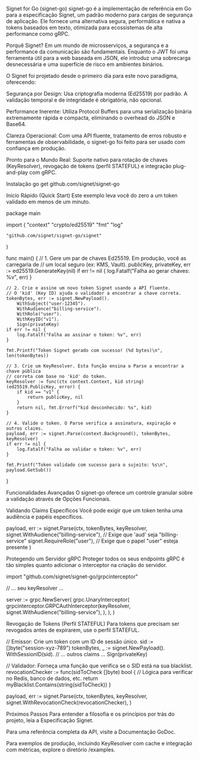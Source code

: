 Signet for Go (signet-go)
signet-go é a implementação de referência em Go para a especificação Signet, um padrão moderno para cargas de segurança de aplicação. Ele fornece uma alternativa segura, performática e nativa a tokens baseados em texto, otimizada para ecossistemas de alta performance como gRPC.

Porquê Signet?
Em um mundo de microsserviços, a segurança e a performance da comunicação são fundamentais. Enquanto o JWT foi uma ferramenta útil para a web baseada em JSON, ele introduz uma sobrecarga desnecessária e uma superfície de risco em ambientes binários.

O Signet foi projetado desde o primeiro dia para este novo paradigma, oferecendo:

Segurança por Design: Usa criptografia moderna (Ed25519) por padrão. A validação temporal e de integridade é obrigatória, não opcional.

Performance Inerente: Utiliza Protocol Buffers para uma serialização binária extremamente rápida e compacta, eliminando o overhead do JSON e Base64.

Clareza Operacional: Com uma API fluente, tratamento de erros robusto e ferramentas de observabilidade, o signet-go foi feito para ser usado com confiança em produção.

Pronto para o Mundo Real: Suporte nativo para rotação de chaves (KeyResolver), revogação de tokens (perfil STATEFUL) e integração plug-and-play com gRPC.

Instalação
go get github.com/signet/signet-go

Início Rápido (Quick Start)
Este exemplo leva você do zero a um token validado em menos de um minuto.

package main

import (
	"context"
	"crypto/ed25519"
	"fmt"
	"log"

	"github.com/signet/signet-go/signet"
)

func main() {
	// 1. Gere um par de chaves Ed25519. Em produção, você as carregaria de
	// um local seguro (ex: KMS, Vault).
	publicKey, privateKey, err := ed25519.GenerateKey(nil)
	if err != nil {
		log.Fatalf("Falha ao gerar chaves: %v", err)
	}

	// 2. Crie e assine um novo token Signet usando a API fluente.
	// O 'kid' (Key ID) ajuda o validador a encontrar a chave correta.
	tokenBytes, err := signet.NewPayload().
		WithSubject("user-12345").
		WithAudience("billing-service").
		WithRole("user").
		WithKeyID("v1").
		Sign(privateKey)
	if err != nil {
		log.Fatalf("Falha ao assinar o token: %v", err)
	}

	fmt.Printf("Token Signet gerado com sucesso! (%d bytes)\n", len(tokenBytes))

	// 3. Crie um KeyResolver. Esta função ensina o Parse a encontrar a chave pública
	// correta com base no 'kid' do token.
	keyResolver := func(ctx context.Context, kid string) (ed25519.PublicKey, error) {
		if kid == "v1" {
			return publicKey, nil
		}
		return nil, fmt.Errorf("kid desconhecido: %s", kid)
	}

	// 4. Valide o token. O Parse verifica a assinatura, expiração e outros claims.
	payload, err := signet.Parse(context.Background(), tokenBytes, keyResolver)
	if err != nil {
		log.Fatalf("Falha ao validar o token: %v", err)
	}

	fmt.Printf("Token validado com sucesso para o sujeito: %s\n", payload.GetSub())
}

Funcionalidades Avançadas
O signet-go oferece um controle granular sobre a validação através de Opções Funcionais.

Validando Claims Específicos
Você pode exigir que um token tenha uma audiência e papéis específicos.

payload, err := signet.Parse(ctx, tokenBytes, keyResolver,
    signet.WithAudience("billing-service"), // Exige que 'aud' seja "billing-service"
    signet.RequireRole("user"),             // Exige que o papel "user" esteja presente
)

Protegendo um Servidor gRPC
Proteger todos os seus endpoints gRPC é tão simples quanto adicionar o interceptor na criação do servidor.

import "github.com/signet/signet-go/grpcinterceptor"

// ... seu keyResolver ...

server := grpc.NewServer(
    grpc.UnaryInterceptor(
        grpcinterceptor.GRPCAuthInterceptor(keyResolver,
            signet.WithAudience("billing-service"),
        ),
    ),
)

Revogação de Tokens (Perfil STATEFUL)
Para tokens que precisam ser revogados antes de expirarem, use o perfil STATEFUL.

// Emissor: Crie um token com um ID de sessão único.
sid := []byte("session-xyz-789")
tokenBytes, _ := signet.NewPayload().
    WithSessionID(sid).
    // ... outros claims ...
    Sign(privateKey)

// Validador: Forneça uma função que verifica se o SID está na sua blacklist.
revocationChecker := func(sidToCheck []byte) bool {
    // Lógica para verificar no Redis, banco de dados, etc.
    return myBlacklist.Contains(string(sidToCheck))
}

payload, err := signet.Parse(ctx, tokenBytes, keyResolver,
    signet.WithRevocationCheck(revocationChecker),
)

Próximos Passos
Para entender a filosofia e os princípios por trás do projeto, leia a Especificação Signet.

Para uma referência completa da API, visite a Documentação GoDoc.

Para exemplos de produção, incluindo KeyResolver com cache e integração com métricas, explore o diretório /examples.